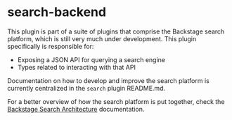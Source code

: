# search-backend

This plugin is part of a suite of plugins that comprise the Backstage search
platform, which is still very much under development. This plugin specifically
is responsible for:

- Exposing a JSON API for querying a search engine
- Types related to interacting with that API

Documentation on how to develop and improve the search platform is currently
centralized in the `search` plugin README.md.

For a better overview of how the search platform is put together, check the
[Backstage Search Architecture](https://backstage.io/docs/features/search/architecture)
documentation.
